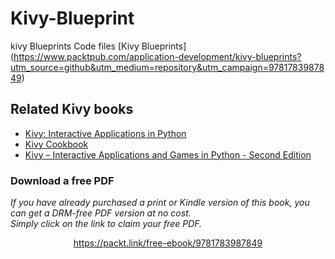 # Kivy-Blueprint
kivy Blueprints Code files
[Kivy Blueprints] (https://www.packtpub.com/application-development/kivy-blueprints?utm_source=github&utm_medium=repository&utm_campaign=9781783987849)

## Related Kivy books

* [Kivy: Interactive Applications in Python](https://www.packtpub.com/application-development/kivy-interactive-applications-python?utm_source=github&utm_medium=repository&utm_campaign=9781783281596)
* [Kivy Cookbook](https://www.packtpub.com/application-development/kivy-cookbook?utm_source=github&utm_medium=repository&utm_campaign=9781783987382)
* [Kivy – Interactive Applications and Games in Python - Second Edition](https://www.packtpub.com/application-development/kivy-%E2%80%93-interactive-applications-and-games-python-second-edition?utm_source=github&utm_medium=repository&utm_campaign=9781785286926)

### Download a free PDF

 <i>If you have already purchased a print or Kindle version of this book, you can get a DRM-free PDF version at no cost.<br>Simply click on the link to claim your free PDF.</i>
<p align="center"> <a href="https://packt.link/free-ebook/9781783987849">https://packt.link/free-ebook/9781783987849 </a> </p>